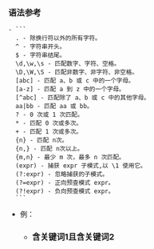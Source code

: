 ### 语法参考
	- ```
	  . - 除换行符以外的所有字符。
	  ^ - 字符串开头。
	  $ - 字符串结尾。
	  \d,\w,\s - 匹配数字、字符、空格。
	  \D,\W,\S - 匹配非数字、非字符、非空格。
	  [abc] - 匹配 a、b 或 c 中的一个字母。
	  [a-z] - 匹配 a 到 z 中的一个字母。
	  [^abc] - 匹配除了 a、b 或 c 中的其他字母。
	  aa|bb - 匹配 aa 或 bb。
	  ? - 0 次或 1 次匹配。
	  * - 匹配 0 次或多次。
	  + - 匹配 1 次或多次。
	  {n} - 匹配 n次。
	  {n,} - 匹配 n次以上。
	  {m,n} - 最少 m 次，最多 n 次匹配。
	  (expr) - 捕获 expr 子模式,以 \1 使用它。
	  (?:expr) - 忽略捕获的子模式。
	  (?=expr) - 正向预查模式 expr。
	  (?!expr) - 负向预查模式 expr。
	  ```
- 例：
	- ### 含关键词1且含关键词2